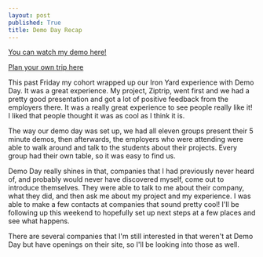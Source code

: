 ```yaml
---
layout: post
published: True
title: Demo Day Recap
---
```

[You can watch my demo here!](https://vimeo.com/146457267)

[Plan your own trip here](ziptrip.firebaseapp.com)


This past Friday my cohort wrapped up our Iron Yard experience with Demo Day. It was
a great experience. My project, Ziptrip, went first and we had a pretty good presentation and got
a lot of positive feedback from the employers there. It was a really great experience
to see people really like it! I liked that people thought it was as cool as I think
it is.

The way our demo day was set up, we had all eleven groups present their 5 minute demos,
then afterwards, the employers who were attending were able to walk around and talk to
the students about their projects. Every group had their own table, so it was easy
to find us.

Demo Day really shines in that, companies that I had previously never heard of, and
probably would never have discovered myself, come out to introduce themselves. They were
able to talk to me about their company, what they did, and then ask me about my project
and my experience. I was able to make a few contacts at companies that sound pretty cool!
I'll be following up this weekend to hopefully set up next steps at a few places and
see what happens.

There are several companies that I'm still interested in that weren't at Demo Day but
have openings on their site, so I'll be looking into those as well.
